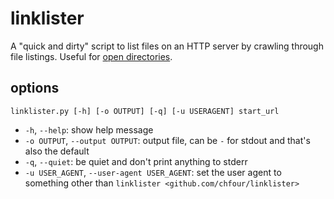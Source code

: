 # linklister

A "quick and dirty" script to list files on an HTTP server by crawling through file listings.
Useful for [open directories](https://www.reddit.com/r/opendirectories/).

## options

`linklister.py [-h] [-o OUTPUT] [-q] [-u USERAGENT] start_url`

* `-h`, `--help`: show help message
* `-o OUTPUT`, `--output OUTPUT`: output file, can be `-` for stdout and that's also the default
* `-q`, `--quiet`: be quiet and don't print anything to stderr
* `-u USER_AGENT`, `--user-agent USER_AGENT`: set the user agent to something other than `linklister <github.com/chfour/linklister>`

